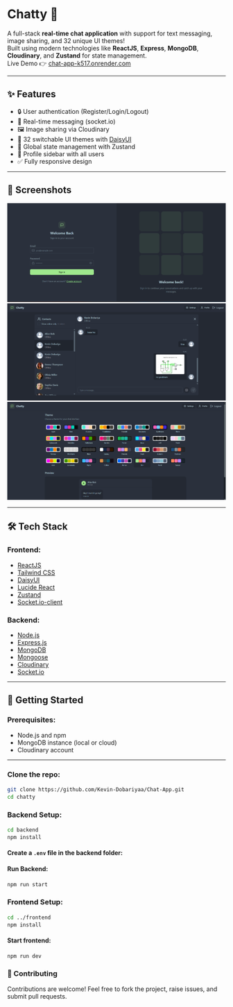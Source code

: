 # Chatty 💬

A full-stack **real-time chat application** with support for text messaging, image sharing, and 32 unique UI themes!  
Built using modern technologies like **ReactJS**, **Express**, **MongoDB**, **Cloudinary**, and **Zustand** for state management.  
Live Demo 👉 [chat-app-k517.onrender.com](https://chattz.up.railway.app/)

---

## ✨ Features

- 🔒 User authentication (Register/Login/Logout)
- 💬 Real-time messaging (socket.io)
- 🖼️ Image sharing via Cloudinary
- 🎨 32 switchable UI themes with [DaisyUI](https://daisyui.com/)
- 🧠 Global state management with Zustand
- 👤 Profile sidebar with all users
- ✅ Fully responsive design

---

## 📸 Screenshots

<!-- Add some screenshots in the /screenshots directory and update links -->
![Sign up](./frontend/public/login.png)
![Chat Interface](./frontend/public/chat.png)
![Themes](./frontend/public/theme.png)

---
## 🛠 Tech Stack

### Frontend:
- [ReactJS](https://reactjs.org/)
- [Tailwind CSS](https://tailwindcss.com/)
- [DaisyUI](https://daisyui.com/)
- [Lucide React](https://lucide.dev/)
- [Zustand](https://github.com/pmndrs/zustand)
- [Socket.io-client](https://socket.io/)

### Backend:
- [Node.js](https://nodejs.org/)
- [Express.js](https://expressjs.com/)
- [MongoDB](https://www.mongodb.com/)
- [Mongoose](https://mongoosejs.com/)
- [Cloudinary](https://cloudinary.com/)
- [Socket.io](https://socket.io/)

---

## 🚀 Getting Started

### Prerequisites:
- Node.js and npm
- MongoDB instance (local or cloud)
- Cloudinary account

---

### Clone the repo:

```bash
git clone https://github.com/Kevin-Dobariyaa/Chat-App.git
cd chatty
```

### Backend Setup:
```bash
cd backend
npm install
```
#### Create a `.env` file in the backend folder:

#### Run Backend:
```bash
npm run start
```

### Frontend Setup:
```bash
cd ../frontend
npm install
```

#### Start frontend:
```bash
npm run dev
```

### 🤝 Contributing
Contributions are welcome! Feel free to fork the project, raise issues, and submit pull requests.